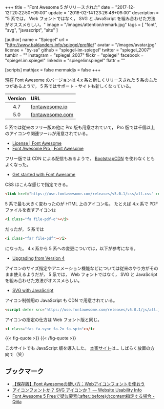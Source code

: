 +++
title = "Font Awesome 5 がリリースされた"
date =  "2017-12-12T20:22:50+09:00"
update = "2018-02-14T23:26:48+09:00"
description = "5 系では， Web フォントではなく， SVG と JavaScript を組み合わせた方法がオススメらしい。"
image = "/images/attention/remark.jpg"
tags        = [ "font", "svg", "javascript", "site" ]

[author]
  name      = "Spiegel"
  url       = "http://www.baldanders.info/spiegel/profile/"
  avatar    = "/images/avatar.jpg"
  license   = "by-sa"
  github    = "spiegel-im-spiegel"
  twitter   = "spiegel_2007"
  tumblr    = ""
  instagram = "spiegel_2007"
  flickr    = "spiegel"
  facebook  = "spiegel.im.spiegel"
  linkedin  = "spiegelimspiegel"
  flattr    = ""

[scripts]
  mathjax = false
  mermaidjs = false
+++

現在 Font Awesome のバージョンは 4.x 系と新しくリリースされた 5 系のふたつがあるようで， 5 系ではサポート・サイトも新しくなっている。

| Version | URL |
|:-------:|:----|
| 4.7 | [fontawesome.io](http://fontawesome.io/) |
| 5.0 | [fontawesome.com](https://fontawesome.com/) |

5 系では従来のフリー版の他に Pro 版も用意されていて， Pro 版では千個以上のアイコンや関連ツールが用意されている。

- [License | Font Awesome](https://fontawesome.com/license)
- [Font Awesome Pro | Font Awesome](https://fontawesome.com/pro)

フリー版では CDN による配信もあるようで， [BootstrapCDN](https://www.bootstrapcdn.com/fontawesome/ "Font Awesome · BootstrapCDN by MaxCDN") を使わなくともよくなった。

- [Get started with Font Awesome](https://fontawesome.com/get-started/web-fonts-with-css)

CSS はこんな感じで指定できる。

```html
<link href="https://use.fontawesome.com/releases/v5.0.1/css/all.css" rel="stylesheet">
```

5 系で最も大きく変わったのが HTML 上のアイコン名。
たとえば 4.x 系で PDF ファイルを表すアイコンは

```html
<i class="fa file-pdf-o"></i>
```

だったが， 5 系では

```html
<i class="far file-pdf"></i>
```

になった。
4.x 系から 5 系への変更については，以下が参考になる。

- [Upgrading from Version 4](https://fontawesome.com/how-to-use/upgrading-from-4)

アイコンのサイズ指定やアニメーション機能などについては従来のやり方がそのまま使えるようだが， 5 系では， Web フォントではなく， SVG と JavaScript を組み合わせた方法がオススメらしい。

- [SVG with JavaScript](https://fontawesome.com/how-to-use/svg-with-js)

アイコン制御用の JavaScript も CDN で用意されている。

```html
<script defer src="https://use.fontawesome.com/releases/v5.0.1/js/all.js"></script>
```

アイコンの指定の仕方は Web フォント版と同じ。

```html
<i class="fas fa-sync fa-2x fa-spin"></i>
```

{{< fig-quote >}}
<i class="fas fa-sync fa-2x fa-spin"></i>
{{< /fig-quote >}}

このサイトでも JavaScript 版を導入した。
[本家サイト]は... しばらく放置の方向で（笑）

## ブックマーク

- [【保存版】Font Awesomeの使い方：Webアイコンフォントを使おう](https://saruwakakun.com/html-css/basic/font-awesome)
- [アイコンフォントか？ SVG アイコンか？ — Website Usability Info](https://website-usability.info/2015/12/entry_151217.html)
- [Font Awesome 5 Freeで疑似要素(:after,:before)のcontent指定する場合 - Qiita](https://qiita.com/Garyuten/items/6d68da5cdac6dab9ba26)

[本家サイト]: http://www.baldanders.info/ "Baldanders.info"
[Font Awesome]: https://fontawesome.com/ "Font Awesome 5 | Font Awesome"
